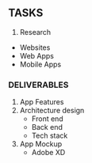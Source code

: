 ## TASKS
1. Research
  - Websites
  - Web Apps
  - Mobile Apps

### DELIVERABLES
 1. App Features
 2. Architecture design
     - Front end
     - Back end
     - Tech stack
 3. App Mockup
     - Adobe XD